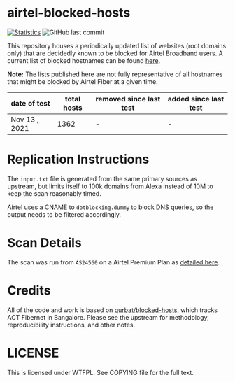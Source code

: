 # airtel-blocked-hosts
[![Statistics](https://img.shields.io/badge/sites-1,362-brightgreen)](https://github.com/captn3m0/airtel-blocked-hosts)
![GitHub last commit](https://img.shields.io/github/last-commit/captn3m0/airtel-blocked-hosts?color=blue)

This repository houses a periodically updated list of websites (root domains only) that are decidedly known to be blocked for Airtel Broadband users. A current list of blocked hostnames can be found [here](https://github.com/captn3m0/blocked-hosts/blob/airtel-fiber/airtel-fiber-blocked-hosts.txt).

**Note:** The lists published here are not fully representative of all hostnames that might be blocked by Airtel Fiber at a given time.

| date of test   | total hosts  | removed since last test    | added since last test            |
|----------------|--------------|----------------------------|----------------------------------|
| Nov 13 , 2021  | 1362         | -                          | -                                |

# Replication Instructions

The `input.txt` file is generated from the same primary sources as upstream, but limits itself to 100k domains from Alexa instead of 10M to keep the scan reasonably timed.

Airtel uses a CNAME to `dotblocking.dummy` to block DNS queries, so the output needs to be filtered accordingly.

# Scan Details

The scan was run from `AS24560` on a Airtel Premium Plan as [detailed here](https://www.airtel.in/wifi-plans).

# Credits

All of the code and work is based on [qurbat/blocked-hosts](https://github.com/qurbat/blocked-hosts/), which tracks ACT Fibernet in Bangalore. Please see the upstream for methodology, reproducibility instructions, and other notes.

# LICENSE

This is licensed under WTFPL. See COPYING file for the full text.